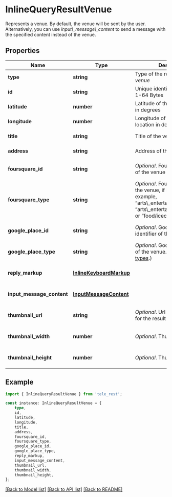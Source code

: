 # InlineQueryResultVenue

Represents a venue. By default, the venue will be sent by the user. Alternatively, you can use *input\\_message\\_content* to send a message with the specified content instead of the venue.

## Properties

Name | Type | Description | Notes
------------ | ------------- | ------------- | -------------
**type** | **string** | Type of the result, must be *venue* | [default to 'venue']
**id** | **string** | Unique identifier for this result, 1-64 Bytes | [default to undefined]
**latitude** | **number** | Latitude of the venue location in degrees | [default to undefined]
**longitude** | **number** | Longitude of the venue location in degrees | [default to undefined]
**title** | **string** | Title of the venue | [default to undefined]
**address** | **string** | Address of the venue | [default to undefined]
**foursquare_id** | **string** | *Optional*. Foursquare identifier of the venue if known | [optional] [default to undefined]
**foursquare_type** | **string** | *Optional*. Foursquare type of the venue, if known. (For example, “arts\\_entertainment/default”, “arts\\_entertainment/aquarium” or “food/icecream”.) | [optional] [default to undefined]
**google_place_id** | **string** | *Optional*. Google Places identifier of the venue | [optional] [default to undefined]
**google_place_type** | **string** | *Optional*. Google Places type of the venue. (See [supported types](https://developers.google.com/places/web-service/supported_types).) | [optional] [default to undefined]
**reply_markup** | [**InlineKeyboardMarkup**](InlineKeyboardMarkup.md) |  | [optional] [default to undefined]
**input_message_content** | [**InputMessageContent**](InputMessageContent.md) |  | [optional] [default to undefined]
**thumbnail_url** | **string** | *Optional*. Url of the thumbnail for the result | [optional] [default to undefined]
**thumbnail_width** | **number** | *Optional*. Thumbnail width | [optional] [default to undefined]
**thumbnail_height** | **number** | *Optional*. Thumbnail height | [optional] [default to undefined]

## Example

```typescript
import { InlineQueryResultVenue } from 'tele_rest';

const instance: InlineQueryResultVenue = {
    type,
    id,
    latitude,
    longitude,
    title,
    address,
    foursquare_id,
    foursquare_type,
    google_place_id,
    google_place_type,
    reply_markup,
    input_message_content,
    thumbnail_url,
    thumbnail_width,
    thumbnail_height,
};
```

[[Back to Model list]](../README.md#documentation-for-models) [[Back to API list]](../README.md#documentation-for-api-endpoints) [[Back to README]](../README.md)
